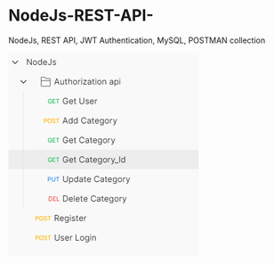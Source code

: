 # NodeJs-REST-API-
NodeJs, REST API, JWT Authentication, MySQL, POSTMAN collection



![alt text](https://github.com/parththeepan/NodeJs-REST-API-/blob/master/document/postman.png?raw=true)

